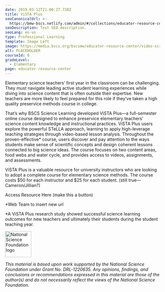 ```yaml
---
date: 2019-03-12T21:00:27.738Z
title: ViSTA Plus
seoCanonicalUrl: >-
  https://bmw-bscs.netlify.com/admin/#/collections/educator-resource-center/vista-plus
seoDescription: Test SEO description.
seoLang: en-us
type: Professional Learning
template: Image Left
image: https://media.bscs.org/bscsmw/educator-resource-center/video-screen.jpg
alt: PLACEHOLDER
courseId: 0
gradeLevel:
  - Elementary
page: educator-resource-center
---
```

Elementary science teachers’ first year in the classroom can be challenging. They must navigate leading active student learning experiences while diving into science content that is often outside their expertise. New teachers are more likely to feel prepared for this role if they’ve taken a high quality preservice methods course in college.  

That’s why BSCS Science Learning developed ViSTA Plus—a full-semester online course designed to enhance preservice elementary teachers’ science content knowledge and instructional practices. ViSTA Plus users explore the powerful STeLLA approach, learning to apply high-leverage teaching strategies through video-based lesson analysis. Throughout the proven-effective* course, users discover and pay attention to the ways students make sense of scientific concepts and design coherent lessons connected to big science ideas. The course focuses on two content areas, food webs and water cycle, and provides access to videos, assignments, and assessments.  

ViSTA Plus is a valuable resource for university instructors who are looking to adopt a complete course for elementary science methods. The course costs $50 for each instructor and $25 for each student. (still true—Cameron/Jillian?)

Access Resource Here (make this a button) 

\*Web Team to insert new url

\*A ViSTA Plus research study showed successful science learning outcomes for new teachers and ultimately their students during the student teaching year.  

<div class="d-flex justify-content-center">
  <div class="p-2">
    <a href="https://www.nsf.gov" target="_blank" rel="noopener noreferrer">
      <img src="/assets/nsf_logo.svg" alt="National Science Foundation logo" style="height: 85px;">
    </a>
  </div>
  <p class="p-2" style="margin: 0;">

_This material is based upon work supported by the National Science Foundation under Grant No._ _DRL-1220635. Any opinions, findings, and conclusions or recommendations expressed in this material are those of the author(s) and do not necessarily reflect the views of the National Science Foundation._
